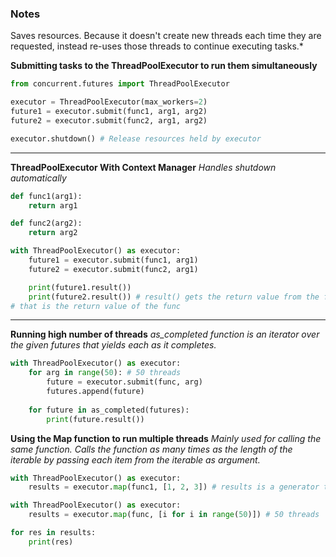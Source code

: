 
### Notes
Saves resources. Because it doesn't create new threads each time they are requested, instead re-uses those threads to continue executing tasks.*

**Submitting tasks to the ThreadPoolExecutor to run them simultaneously**
```python
from concurrent.futures import ThreadPoolExecutor

executor = ThreadPoolExecutor(max_workers=2)
future1 = executor.submit(func1, arg1, arg2)
future2 = executor.submit(func2, arg1, arg2)

executor.shutdown() # Release resources held by executor
```
---
**ThreadPoolExecutor With Context Manager**
*Handles shutdown automatically*
```python
def func1(arg1):
	return arg1

def func2(arg2):
	return arg2

with ThreadPoolExecutor() as executor:
	future1 = executor.submit(func1, arg1)
	future2 = executor.submit(func2, arg1)

	print(future1.result())
	print(future2.result()) # result() gets the return value from the future object
# that is the return value of the func
```
---
**Running high number of threads**
*as_completed function is an iterator over the given futures that yields each as it completes.*
```python
with ThreadPoolExecutor() as executor:
	for arg in range(50): # 50 threads
		future = executor.submit(func, arg)
		futures.append(future)
		
	for future in as_completed(futures):
		print(future.result())
```
**Using the Map function to run multiple threads**
*Mainly used for calling the same function.
Calls the function as many times as the length of the iterable by passing each item from the iterable as argument.*
```python
with ThreadPoolExecutor() as executor:
	results = executor.map(func1, [1, 2, 3]) # results is a generator that yields return values of each function call
```

```python
with ThreadPoolExecutor() as executor:
	results = executor.map(func, [i for i in range(50)]) # 50 threads

for res in results:
	print(res)
```
